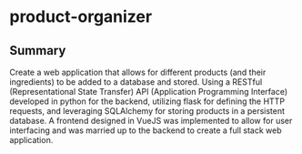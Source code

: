 # product-organizer

## Summary
Create a web application that allows for different products (and their ingredients) to be added to a database and stored. Using a RESTful (Representational State Transfer) API (Application Programming Interface) developed in python for the backend, utilizing flask for defining the HTTP requests, and leveraging SQLAlchemy for storing products in a persistent database. A frontend designed in VueJS was implemented to allow for user interfacing and was married up to the backend to create a full stack web application.

# 
